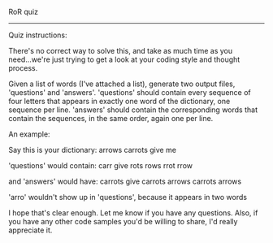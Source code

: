 RoR quiz
*****************************************************************

Quiz instructions:

There's no correct way to
solve this, and take as much time as you need...we're just trying to
get a look at your coding style and thought process.

Given a list of words (I've attached a list), generate two output
files, 'questions' and 'answers'.  'questions' should contain every
sequence of four letters that appears in exactly one word of the
dictionary, one sequence per line.  'answers' should contain the
corresponding words that contain the sequences, in the same order,
again one per line.

An example:

Say this is your dictionary:
arrows
carrots
give
me

'questions' would contain:
carr
give
rots
rows
rrot
rrow

and 'answers' would have:
carrots
give
carrots
arrows
carrots
arrows

'arro' wouldn't show up in 'questions', because it appears in two words

I hope that's clear enough.  Let me know if you have any questions.
Also, if you have any other code samples you'd be willing to share,
I'd really appreciate it.
